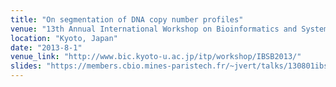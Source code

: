 ```yaml
---
title: "On segmentation of DNA copy number profiles"
venue: "13th Annual International Workshop on Bioinformatics and Systems Biology (IBSB'13)"
location: "Kyoto, Japan"
date: "2013-8-1"
venue_link: "http://www.bic.kyoto-u.ac.jp/itp/workshop/IBSB2013/"
slides: "https://members.cbio.mines-paristech.fr/~jvert/talks/130801ibsb/ibsb.pdf"
---
```

